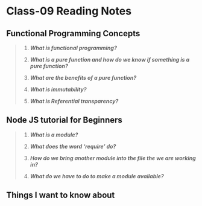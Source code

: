 # Class-09 Reading Notes

## Functional Programming Concepts

> 1. ***What is functional programming?***
>
>
> 2. ***What is a pure function and how do we know if something is a pure function?***
>
>
> 3. ***What are the benefits of a pure function?***
>
>
> 4. ***What is immutability?***
>
>
> 5. ***What is Referential transparency?***
>
>

## Node JS tutorial for Beginners

> 1. ***What is a module?***
>
>
> 2. ***What does the word ‘require’ do?***
>
>
> 3. ***How do we bring another module into the file the we are working in?***
>
>
> 4. ***What do we have to do to make a module available?***
>
>

## Things I want to know about
